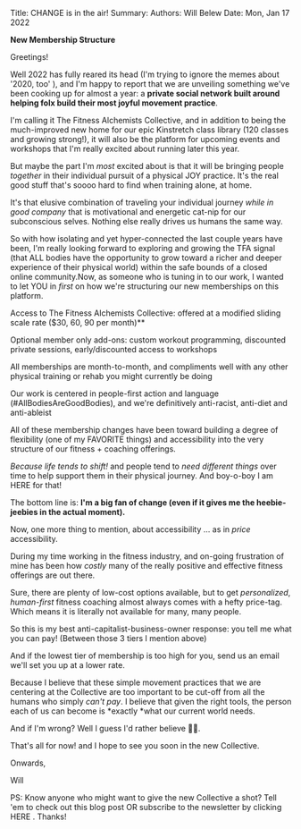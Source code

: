 Title:   CHANGE is in the air!
Summary: 
Authors: Will Belew
Date:    Mon, Jan 17 2022
        

**New Membership Structure**

Greetings!

Well 2022 has fully reared its head (I'm trying to ignore the memes about '2020, too' ), and I'm happy to report that we are unveiling something we've been cooking up for almost a year: a **private social network built around helping folx build their most joyful movement practice**.

I'm calling it The Fitness Alchemists Collective, and in addition to being the much-improved new home for our epic Kinstretch class library (120 classes and growing strong!), it will also be the platform for upcoming events and workshops that I'm really excited about running later this year.

But maybe the part I'm *most* excited about is that it will be bringing people *together* in their individual pursuit of a physical JOY practice. It's the real good stuff that's soooo hard to find when training alone, at home.

It's that elusive combination of traveling your individual journey *while* *in good company* that is motivational and energetic cat-nip for our subconscious selves. Nothing else really drives us humans the same way.

So with how isolating and yet hyper-connected the last couple years have been, I'm really looking forward to exploring and growing the TFA signal (that ALL bodies have the opportunity to grow toward a richer and deeper experience of their physical world) within the safe bounds of a closed online community.Now, as someone who is tuning in to our work, I wanted to let YOU in *first* on how we're structuring our new memberships on this platform.

Access to The Fitness Alchemists Collective: offered at a modified sliding scale rate ($30, 60, 90 per month)**

Optional member only add-ons: custom workout programming, discounted private sessions, early/discounted access to workshops

All memberships are month-to-month, and compliments well with any other physical training or rehab you might currently be doing

Our work is centered in people-first action and language (#AllBodiesAreGoodBodies), and we're definitively anti-racist, anti-diet and anti-ableist

All of these membership changes have been toward building a degree of flexibility (one of my FAVORITE things) and accessibility into the very structure of our fitness + coaching offerings.

*Because life tends to shift!* and people tend to *need different things* over time to help support them in their physical journey. And boy-o-boy I am HERE for that!

The bottom line is: **I'm a big fan of change (even if it gives me the heebie-jeebies in the actual moment).**

Now, one more thing to mention, about accessibility … as in *price* accessibility.

During my time working in the fitness industry, and on-going frustration of mine has been how *costly* many of the really positive and effective fitness offerings are out there.

Sure, there are plenty of low-cost options available, but to get *personalized*, *human-first* fitness coaching almost always comes with a hefty price-tag. Which means it is literally not available for many, many people.

So this is my best anti-capitalist-business-owner response: you tell me what you can pay! (Between those 3 tiers I mention above)

And if the lowest tier of membership is too high for you, send us an email we'll set you up at a lower rate.

Because I believe that these simple movement practices that we are centering at the Collective are too important to be cut-off from all the humans who simply *can't pay*. I believe that given the right tools, the person each of us can become is *exactly *what our current world needs.

And if I'm wrong? Well I guess I'd rather believe 🤷‍♂️.

That's all for now! and I hope to see you soon in the new Collective.

Onwards,

Will

PS: Know anyone who might want to give the new Collective a shot? Tell 'em to check out this blog post OR subscribe to the newsletter by clicking HERE . Thanks!


